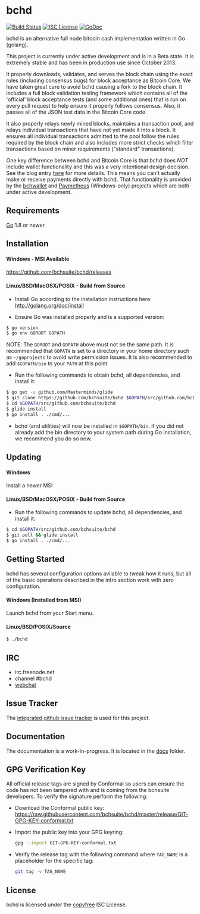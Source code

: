 bchd
====

[![Build Status](https://travis-ci.org/bchsuite/bchd.png?branch=master)](https://travis-ci.org/bchsuite/bchd)
[![ISC License](http://img.shields.io/badge/license-ISC-blue.svg)](http://copyfree.org)
[![GoDoc](https://img.shields.io/badge/godoc-reference-blue.svg)](http://godoc.org/github.com/bchsuite/bchd)

bchd is an alternative full node bitcoin cash implementation written in Go (golang).

This project is currently under active development and is in a Beta state.  It
is extremely stable and has been in production use since October 2013.

It properly downloads, validates, and serves the block chain using the exact
rules (including consensus bugs) for block acceptance as Bitcoin Core.  We have
taken great care to avoid bchd causing a fork to the block chain.  It includes a
full block validation testing framework which contains all of the 'official'
block acceptance tests (and some additional ones) that is run on every pull
request to help ensure it properly follows consensus.  Also, it passes all of
the JSON test data in the Bitcoin Core code.

It also properly relays newly mined blocks, maintains a transaction pool, and
relays individual transactions that have not yet made it into a block.  It
ensures all individual transactions admitted to the pool follow the rules
required by the block chain and also includes more strict checks which filter
transactions based on miner requirements ("standard" transactions).

One key difference between bchd and Bitcoin Core is that bchd does *NOT* include
wallet functionality and this was a very intentional design decision.  See the
blog entry [here](https://blog.conformal.com/bchd-not-your-moms-bitcoin-daemon)
for more details.  This means you can't actually make or receive payments
directly with bchd.  That functionality is provided by the
[bchwallet](https://github.com/bchsuite/bchwallet) and
[Paymetheus](https://github.com/bchsuite/Paymetheus) (Windows-only) projects
which are both under active development.

## Requirements

[Go](http://golang.org) 1.8 or newer.

## Installation

#### Windows - MSI Available

https://github.com/bchsuite/bchd/releases

#### Linux/BSD/MacOSX/POSIX - Build from Source

- Install Go according to the installation instructions here:
  http://golang.org/doc/install

- Ensure Go was installed properly and is a supported version:

```bash
$ go version
$ go env GOROOT GOPATH
```

NOTE: The `GOROOT` and `GOPATH` above must not be the same path.  It is
recommended that `GOPATH` is set to a directory in your home directory such as
`~/goprojects` to avoid write permission issues.  It is also recommended to add
`$GOPATH/bin` to your `PATH` at this point.

- Run the following commands to obtain bchd, all dependencies, and install it:

```bash
$ go get -u github.com/Masterminds/glide
$ git clone https://github.com/bchsuite/bchd $GOPATH/src/github.com/bchsuite/bchd
$ cd $GOPATH/src/github.com/bchsuite/bchd
$ glide install
$ go install . ./cmd/...
```

- bchd (and utilities) will now be installed in ```$GOPATH/bin```.  If you did
  not already add the bin directory to your system path during Go installation,
  we recommend you do so now.

## Updating

#### Windows

Install a newer MSI

#### Linux/BSD/MacOSX/POSIX - Build from Source

- Run the following commands to update bchd, all dependencies, and install it:

```bash
$ cd $GOPATH/src/github.com/bchsuite/bchd
$ git pull && glide install
$ go install . ./cmd/...
```

## Getting Started

bchd has several configuration options avilable to tweak how it runs, but all
of the basic operations described in the intro section work with zero
configuration.

#### Windows (Installed from MSI)

Launch bchd from your Start menu.

#### Linux/BSD/POSIX/Source

```bash
$ ./bchd
```

## IRC

- irc.freenode.net
- channel #bchd
- [webchat](https://webchat.freenode.net/?channels=bchd)

## Issue Tracker

The [integrated github issue tracker](https://github.com/bchsuite/bchd/issues)
is used for this project.

## Documentation

The documentation is a work-in-progress.  It is located in the [docs](https://github.com/bchsuite/bchd/tree/master/docs) folder.

## GPG Verification Key

All official release tags are signed by Conformal so users can ensure the code
has not been tampered with and is coming from the bchsuite developers.  To
verify the signature perform the following:

- Download the Conformal public key:
  https://raw.githubusercontent.com/bchsuite/bchd/master/release/GIT-GPG-KEY-conformal.txt

- Import the public key into your GPG keyring:
  ```bash
  gpg --import GIT-GPG-KEY-conformal.txt
  ```

- Verify the release tag with the following command where `TAG_NAME` is a
  placeholder for the specific tag:
  ```bash
  git tag -v TAG_NAME
  ```

## License

bchd is licensed under the [copyfree](http://copyfree.org) ISC License.
